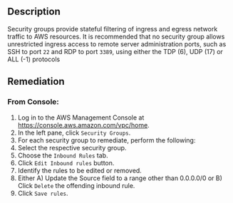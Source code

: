 ## Description

Security groups provide stateful filtering of ingress and egress network traffic to AWS resources. It is recommended that no security group allows unrestricted ingress access to remote server administration ports, such as SSH to port `22` and RDP to port `3389`, using either the TDP (6), UDP (17) or ALL (-1) protocols

## Remediation

### From Console:

1. Log in to the AWS Management Console at https://console.aws.amazon.com/vpc/home.
2. In the left pane, click `Security Groups`.
3. For each security group to remediate, perform the following:
4. Select the respective security group.
5. Choose the `Inbound Rules` tab.
6. Click `Edit Inbound rules` button.
7. Identify the rules to be edited or removed.
8. Either A) Update the Source field to a range other than 0.0.0.0/0 or B) Click `Delete` the offending inbound rule.
9. Click `Save rules`.
